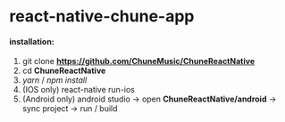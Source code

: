 # react-native-chune-app

#### installation:
1.  git clone __https://github.com/ChuneMusic/ChuneReactNative__
2.  cd __ChuneReactNative__
3.  *yarn* / *npm install*
4. (IOS only) react-native run-ios
5. (Android only) android studio -> open __ChuneReactNative/android__ -> sync project -> run / build
